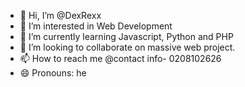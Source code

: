 - 👋 Hi, I’m @DexRexx
- 👀 I’m interested in Web Development
- 🌱 I’m currently learning Javascript, Python and PHP
- 💞️ I’m looking to collaborate on massive web project.
- 📫 How to reach me @contact info- 0208102626
- 😄 Pronouns: he
  

<!---
DexRexx/DexRexx is a ✨ special ✨ repository because its `README.md` (this file) appears on your GitHub profile.
You can click the Preview link to take a look at your changes.
--->

